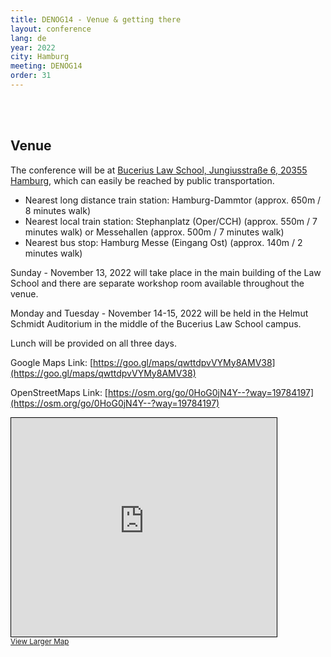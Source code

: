 ```yaml
---
title: DENOG14 - Venue & getting there
layout: conference
lang: de
year: 2022
city: Hamburg
meeting: DENOG14
order: 31
---
```


<br>
<br>

## Venue

The conference will be at [Bucerius Law School, Jungiusstraße 6, 20355 Hamburg](https://goo.gl/maps/qwttdpvVYMy8AMV38), which can easily be reached by public transportation.

* Nearest long distance train station: Hamburg-Dammtor (approx. 650m / 8 minutes walk)
* Nearest local train station: Stephanplatz (Oper/CCH) (approx. 550m / 7 minutes walk) or Messehallen (approx. 500m / 7 minutes walk)
* Nearest bus stop: Hamburg Messe (Eingang Ost) (approx. 140m / 2 minutes walk)

Sunday - November 13, 2022 will take place in the main building of the Law School and there are separate workshop room available throughout the venue.

Monday and Tuesday - November 14-15, 2022 will be held in the Helmut Schmidt Auditorium in the middle of the Bucerius Law School campus.

Lunch will be provided on all three days.

Google Maps Link: [https://goo.gl/maps/qwttdpvVYMy8AMV38](https://goo.gl/maps/qwttdpvVYMy8AMV38)

OpenStreetMaps Link: [https://osm.org/go/0HoG0jN4Y--?way=19784197](https://osm.org/go/0HoG0jN4Y--?way=19784197)

<iframe width="425" height="350" frameborder="0" scrolling="no" marginheight="0" marginwidth="0" src="https://www.openstreetmap.org/export/embed.html?bbox=9.980290532112123%2C53.558136433234736%2C9.985569119453432%2C53.56054854568441&amp;layer=mapnik" style="border: 1px solid black"></iframe><br/><small><a href="https://www.openstreetmap.org/#map=18/53.55934/9.98293">View Larger Map</a></small>

